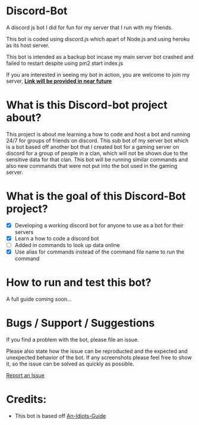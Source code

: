 # Discord-Bot
A discord js bot I did for fun for my server that I run with my friends.

This bot is coded using discord.js which apart of Node.js and using heroku as its host server.

This bot is intended as a backup bot incase my main server bot crashed and failed to restart despite using pm2 start index.js

If you are interested in seeing my bot in action, you are welcome to join my server,
[**Link will be provided in near future**](https://github.com/ngbrandon1994/discord-bot)

# What is this Discord-bot project about?

 This project is about me learning a how to code and host a bot and running 24/7 for groups of friends on discord. This sub bot of my server bot which is a bot based off another bot that I created bot for a gaming server on discord for a group of people in a clan, which will not be shown due to the sensitive data for that clan. This bot will be running similar commands and also new commands that were not put into the bot used in the gaming server.


# What is the goal of this Discord-Bot project?

- [x] Developing a working discord bot for anyone to use as a bot for their servers
- [x] Learn a how to code a discord bot
- [ ] Added in commands to look up data online
- [x] Use alias for commands instead of the command file name to run the command

# How to run and test this bot?

A full guide coming soon...

# Bugs / Support / Suggestions

If you find a problem with the bot, please file an issue.

Please also state how the issue can be reproducted and the expected and unexpected behavior of the bot. If any screenshots please feel free to show it, so the issue can be solved as quickly as possible.

[Report an Issue](https://github.com/ngbrandon1994/discord-bot/issues/new)

# Credits:
- This bot is based off [An-Idiots-Guide](https://github.com/An-Idiots-Guide/guidebot)
